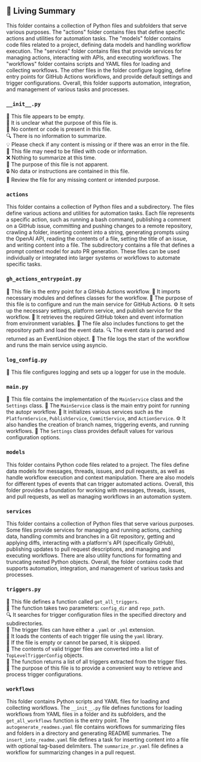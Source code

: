 

<!-- Living README Summary -->
## 🌳 Living Summary

This folder contains a collection of Python files and subfolders that serve various purposes. The "actions" folder contains files that define specific actions and utilities for automation tasks. The "models" folder contains code files related to a project, defining data models and handling workflow execution. The "services" folder contains files that provide services for managing actions, interacting with APIs, and executing workflows. The "workflows" folder contains scripts and YAML files for loading and collecting workflows. The other files in the folder configure logging, define entry points for GitHub Actions workflows, and provide default settings and trigger configurations. Overall, this folder supports automation, integration, and management of various tasks and processes.


### `__init__.py`

📄 This file appears to be empty.     
🤔 It is unclear what the purpose of this file is.     
🚫 No content or code is present in this file.     
🔍 There is no information to summarize.     
💡 Please check if any content is missing or if there was an error in the file.     
📝 This file may need to be filled with code or information.     
❌ Nothing to summarize at this time.     
📑 The purpose of this file is not apparent.     
🔒 No data or instructions are contained in this file.     
🔎 Review the file for any missing content or intended purpose.     


### `actions`

This folder contains a collection of Python files and a subdirectory. The files define various actions and utilities for automation tasks. Each file represents a specific action, such as running a bash command, publishing a comment on a GitHub issue, committing and pushing changes to a remote repository, crawling a folder, inserting content into a string, generating prompts using the OpenAI API, reading the contents of a file, setting the title of an issue, and writing content into a file. The subdirectory contains a file that defines a prompt context model for auto PR generation. These files can be used individually or integrated into larger systems or workflows to automate specific tasks.


### `gh_actions_entrypoint.py`

📝 This file is the entry point for a GitHub Actions workflow.
🔧 It imports necessary modules and defines classes for the workflow.
🚀 The purpose of this file is to configure and run the main service for GitHub Actions.
⚙️ It sets up the necessary settings, platform service, and publish service for the workflow.
🔑 It retrieves the required GitHub token and event information from environment variables.
📂 The file also includes functions to get the repository path and load the event data.
🔍 The event data is parsed and returned as an EventUnion object.
📝 The file logs the start of the workflow and runs the main service using asyncio.



### `log_config.py`

📝 This file configures logging and sets up a logger for use in the module.


### `main.py`

📝 This file contains the implementation of the `MainService` class and the `Settings` class. 
🔧 The `MainService` class is the main entry point for running the autopr workflow. 
🔀 It initializes various services such as the `PlatformService`, `PublishService`, `CommitService`, and `ActionService`. 
⚙️ It also handles the creation of branch names, triggering events, and running workflows. 
🔧 The `Settings` class provides default values for various configuration options.


### `models`

This folder contains Python code files related to a project. The files define data models for messages, threads, issues, and pull requests, as well as handle workflow execution and context manipulation. There are also models for different types of events that can trigger automated actions. Overall, this folder provides a foundation for working with messages, threads, issues, and pull requests, as well as managing workflows in an automation system.


### `services`

This folder contains a collection of Python files that serve various purposes. Some files provide services for managing and running actions, caching data, handling commits and branches in a Git repository, getting and applying diffs, interacting with a platform's API (specifically GitHub), publishing updates to pull request descriptions, and managing and executing workflows. There are also utility functions for formatting and truncating nested Python objects. Overall, the folder contains code that supports automation, integration, and management of various tasks and processes.


### `triggers.py`

📄 This file defines a function called `get_all_triggers`.  
📁 The function takes two parameters: `config_dir` and `repo_path`.  
🔍 It searches for trigger configuration files in the specified directory and subdirectories.  
🔧 The trigger files can have either a `.yaml` or `.yml` extension.  
🔐 It loads the contents of each trigger file using the `yaml` library.  
🔁 If the file is empty or cannot be parsed, it is skipped.  
📝 The contents of valid trigger files are converted into a list of `TopLevelTriggerConfig` objects.  
🔀 The function returns a list of all triggers extracted from the trigger files.  
📌 The purpose of this file is to provide a convenient way to retrieve and process trigger configurations.


### `workflows`

This folder contains Python scripts and YAML files for loading and collecting workflows. The `__init__.py` file defines functions for loading workflows from YAML files in a folder and its subfolders, and the `get_all_workflows` function is the entry point. The `autogenerate_readmes.yaml` file contains workflows for summarizing files and folders in a directory and generating README summaries. The `insert_into_readme.yaml` file defines a task for inserting content into a file with optional tag-based delimiters. The `summarize_pr.yaml` file defines a workflow for summarizing changes in a pull request.

<!-- Living README Summary -->